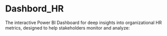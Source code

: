 # Dashbord_HR
The interactive Power BI Dashboard for deep insights into organizational HR metrics, designed to help stakeholders monitor and analyze:
